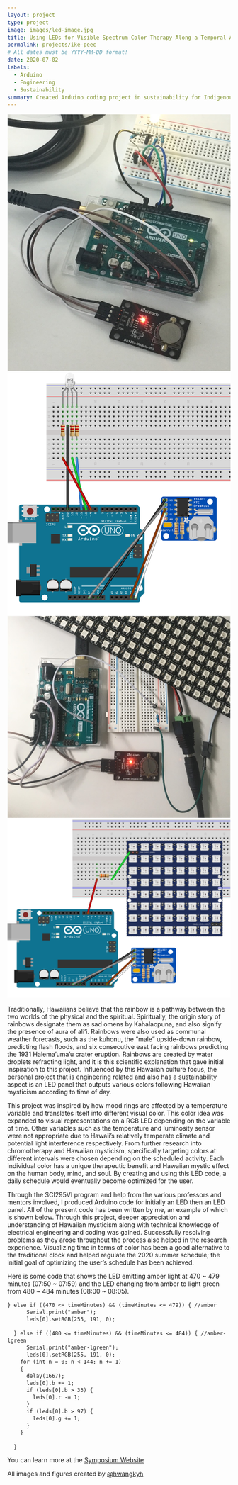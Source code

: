 ```yaml
---
layout: project
type: project
image: images/led-image.jpg
title: Using LEDs for Visible Spectrum Color Therapy Along a Temporal Axis
permalink: projects/ike-peec
# All dates must be YYYY-MM-DD format!
date: 2020-07-02
labels:
  - Arduino
  - Engineering
  - Sustainability
summary: Created Arduino coding project in sustainability for Indigenous Knowledge in Engineering, Pre-Engineering Education Collaborative II.
---
```


<div class="ui small rounded images">
  <img class="ui image" src="../images/rgb-led.jpg">
  <img class="ui image" src="../images/rgb-led-diagram.png">
  <img class="ui image" src="../images/panel-led.jpg">
  <img class="ui image" src="../images/panel-led-diagram.png">
</div>

Traditionally, Hawaiians believe that the rainbow is a pathway between the two worlds of the physical and the spiritual. Spiritually, the origin story of rainbows designate them as sad omens by Kahalaopuna, and also signify the presence of aura of ali’i. Rainbows were also used as communal weather forecasts, such as the kuhonu, the “male” upside-down rainbow, predicting flash floods, and six consecutive east facing rainbows predicting the 1931 Halema’uma’u crater eruption. Rainbows are created by water droplets refracting light, and it is this scientific explanation that gave initial inspiration to this project. Influenced by this Hawaiian culture focus, the personal project that is engineering related and also has a sustainability aspect is an LED panel that outputs various colors following Hawaiian mysticism according to time of day. 

This project was inspired by how mood rings are affected by a temperature variable and translates itself into different visual color. This color idea was expanded to visual representations on a RGB LED depending on the variable of time. Other variables such as the temperature and luminosity sensor were not appropriate due to Hawaii’s relatively temperate climate and potential light interference respectively. From further research into chromotherapy and Hawaiian mysticism, specifically targeting colors at different intervals were chosen depending on the scheduled activity. Each individual color has a unique therapeutic benefit and Hawaiian mystic effect on the human body, mind, and soul. By creating and using this LED code, a daily schedule would eventually become optimized for the user.

Through the SCI295VI program and help from the various professors and mentors involved, I produced Arduino code for initially an LED then an LED panel. All of the present code has been written by me, an example of which is shown below. Through this project, deeper appreciation and understanding of Hawaiian mysticism along with technical knowledge of electrical engineering and coding was gained. Successfully resolving problems as they arose throughout the process also helped in the research experience. Visualizing time in terms of color has been a good alternative to the traditional clock and helped regulate the 2020 summer schedule; the initial goal of optimizing the user’s schedule has been achieved.

Here is some code that shows the LED emitting amber light at 470 ~ 479 minutes (07:50 ~ 07:59) and the LED changing from amber to light green from 480 ~ 484 minutes (08:00 ~ 08:05).

```
} else if ((470 <= timeMinutes) && (timeMinutes <= 479)) { //amber
      Serial.print("amber");
      leds[0].setRGB(255, 191, 0);

  } else if ((480 <= timeMinutes) && (timeMinutes <= 484)) { //amber-lgreen
      Serial.print("amber-lgreen");
      leds[0].setRGB(255, 191, 0);
    for (int n = 0; n < 144; n += 1)
    {
      delay(1667);
      leds[0].b += 1;
      if (leds[0].b > 33) {
        leds[0].r -= 1;
      }
      if (leds[0].b > 97) {
        leds[0].g += 1;
      }
    }
      
  }
```

You can learn more at the [Symposium Website](https://sites.google.com/hawaii.edu/2020peeciisymposium/kapcc/kelly-hwang?authuser=0)

All images and figures created by [@hwangkyh](https://hwangkyh.github.io/)
